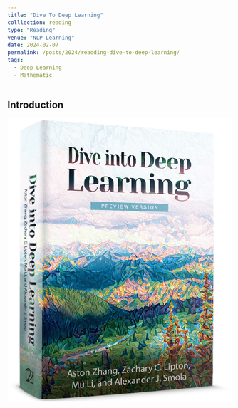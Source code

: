 ```yaml
---
title: "Dive To Deep Learning"
colllection: reading
type: "Reading"
venue: "NLP Learning"
date: 2024-02-07
permalink: /posts/2024/readding-dive-to-deep-learning/
tags:
  - Deep Learning
  - Mathematic
--- 
```


<head>
    <style type="text/css">
        figure{text-align: center;}
        math{text-align: center;}
    </style>
</head>

## Introduction

<p align="center">
  <img src="/images/reading/dive-to-depp-learning/front.png">
</p>

